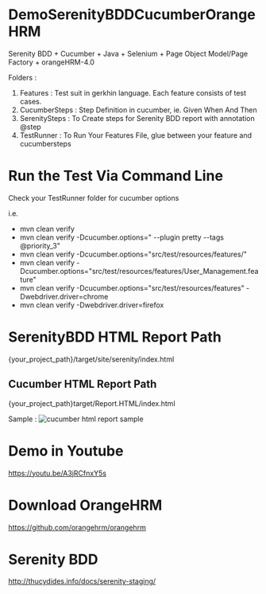 # DemoSerenityBDDCucumberOrangeHRM
Serenity BDD + Cucumber + Java + Selenium + Page Object Model/Page Factory + orangeHRM-4.0

Folders :
1. Features : Test suit in gerkhin language. Each feature consists of test cases.
2. CucumberSteps : Step Definition in cucumber, ie. Given When And Then
3. SerenitySteps : To Create steps for Serenity BDD report with annotation @step
4. TestRunner : To Run Your Features File, glue between your feature and cucumbersteps

# Run the Test Via Command Line
Check your TestRunner folder for cucumber options

i.e.
- mvn clean verify
- mvn clean verify -Dcucumber.options=" --plugin pretty --tags @priority_3"
- mvn clean verify -Dcucumber.options="src/test/resources/features/"
- mvn clean verify -Dcucumber.options="src/test/resources/features/User_Management.feature"
- mvn clean verify -Dcucumber.options="src/test/resources/features" -Dwebdriver.driver=chrome
- mvn clean verify -Dwebdriver.driver=firefox

# SerenityBDD HTML Report Path
{your_project_path}/target/site/serenity/index.html

## Cucumber HTML Report Path
{your_project_path}target/Report.HTML/index.html

Sample :
![cucumber html report sample](https://user-images.githubusercontent.com/26521948/50727509-b9963780-1156-11e9-9b42-ae3d2b45e909.png)


# Demo in Youtube
 https://youtu.be/A3jRCfnxY5s


# Download OrangeHRM
https://github.com/orangehrm/orangehrm

# Serenity BDD
http://thucydides.info/docs/serenity-staging/
